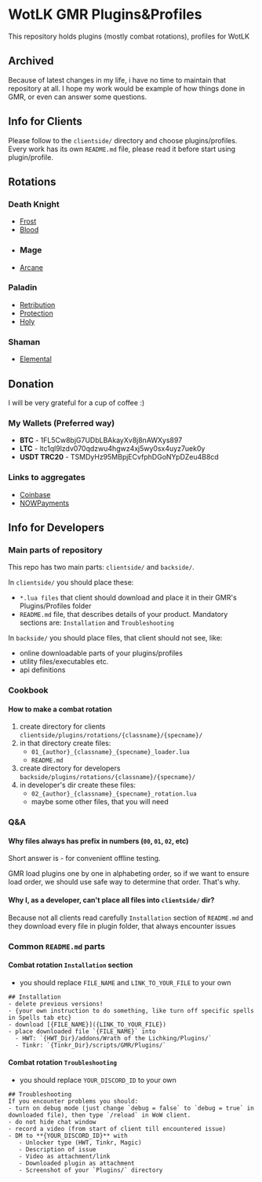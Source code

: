 # WotLK GMR Plugins&Profiles
This repository holds plugins (mostly combat rotations), profiles for WotLK

## Archived
Because of latest changes in my life, i have no time to maintain that repository at all. I hope my work would be example of how things done in GMR, or even can answer some questions.

## Info for Clients
Please follow to the `clientside/` directory and choose plugins/profiles. Every work has its own `README.md` file, 
please read it before start using plugin/profile.

## Rotations
### Death Knight
- [Frost](https://github.com/AmsTaFFix/gmr-stuff/tree/main/clientside/plugins/rotations/deathkight/frost/v4)
- [Blood](https://github.com/AmsTaFFix/gmr-stuff/tree/main/clientside/plugins/rotations/deathkight/blood/v4)
- ### Mage
- [Arcane](https://github.com/AmsTaFFix/gmr-stuff/tree/main/clientside/plugins/rotations/mage/arcane/v1)
### Paladin
- [Retribution](https://github.com/AmsTaFFix/gmr-stuff/tree/main/plugins/wotlk/rotations/paladin)
- [Protection](https://github.com/AmsTaFFix/gmr-stuff/tree/main/clientside/plugins/rotations/paladin/protection/v2)
- [Holy](https://github.com/AmsTaFFix/gmr-stuff/tree/main/clientside/plugins/rotations/paladin/holy/v2)
### Shaman
- [Elemental](https://github.com/AmsTaFFix/gmr-stuff/tree/main/plugins/wotlk/rotations/shaman)

## Donation
I will be very grateful for a cup of coffee :)

### My Wallets (Preferred way)
- **BTC** - 1FL5Cw8bjG7UDbLBAkayXv8j8nAWXys897
- **LTC** - ltc1ql9lzdv070qdzwu4hgwz4xj5wy0sx4uyz7uek0y
- **USDT TRC20** - TSMDyHz95MBpjECvfphDGoNYpDZeu4B8cd

### Links to aggregates
- [Coinbase](https://commerce.coinbase.com/checkout/4662ac44-ca8c-4f8f-9130-d647d0d89da0)
- [NOWPayments](https://nowpayments.io/donation/AmsTaFFix)

## Info for Developers
### Main parts of repository
This repo has two main parts: `clientside/` and `backside/`. 

In `clientside/` you should place these:
- `*.lua files` that client should download and place it in their GMR's Plugins/Profiles folder
- `README.md` file, that describes details of your product. Mandatory sections are: `Installation` and `Troubleshooting`

In `backside/` you should place files, that client should not see, like:
- online downloadable parts of your plugins/profiles
- utility files/executables etc.
- api definitions

### Cookbook
#### How to make a combat rotation
1. create directory for clients `clientside/plugins/rotations/{classname}/{specname}/`
2. in that directory create files:
   - `01_{author}_{classname}_{specname}_loader.lua`
   - `README.md`
3. create directory for developers `backside/plugins/rotations/{classname}/{specname}/`
4. in developer's dir create these files:
   - `02_{author}_{classname}_{specname}_rotation.lua`
   - maybe some other files, that you will need

### Q&A
#### Why files always has prefix in numbers (`00`, `01`, `02`, etc)
Short answer is - for convenient offline testing.

GMR load plugins one by one in alphabeting order, so if we want to ensure load order, we should use safe way to 
determine that order. That's why.

#### Why I, as a developer, can't place all files into `clientside/` dir?
Because not all clients read carefully `Installation` section of `README.md` and they download every file in plugin 
folder, that always encounter issues

### Common `README.md` parts
#### Combat rotation `Installation` section
- you should replace `FILE_NAME` and `LINK_TO_YOUR_FILE` to your own 
```
## Installation
- delete previous versions!
- {your own instruction to do something, like turn off specific spells in Spells tab etc}
- download [{FILE_NAME}]({LINK_TO_YOUR_FILE})
- place downloaded file `{FILE_NAME}` into
  - HWT: `{HWT_Dir}/addons/Wrath of the Lichking/Plugins/`
  - Tinkr: `{Tinkr_Dir}/scripts/GMR/Plugins/`
```
#### Combat rotation `Troubleshooting`
- you should replace `YOUR_DISCORD_ID` to your own
```
## Troubleshooting
If you encounter problems you should:
- turn on debug mode (just change `debug = false` to `debug = true` in downloaded file), then type `/reload` in WoW client.
- do not hide chat window
- record a video (from start of client till encountered issue)
- DM to **{YOUR_DISCORD_ID}** with
   - Unlocker type (HWT, Tinkr, Magic)
   - Description of issue
   - Video as attachment/link
   - Downloaded plugin as attachment
   - Screenshot of your `Plugins/` directory
```
